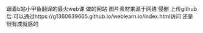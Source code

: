 跟着b站小甲鱼翻译的最火web课 做的网站
图片素材来源于网络 侵删
上传github后 可以通过https://g1360639665.github.io/weblearn.io/index.html访问 
还是很有成就感的
